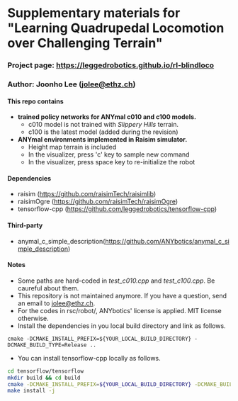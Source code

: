 # Supplementary materials for "Learning Quadrupedal Locomotion over Challenging Terrain"
### Project page: https://leggedrobotics.github.io/rl-blindloco
### Author: Joonho Lee (jolee@ethz.ch)


#### This repo contains
* __trained policy networks for ANYmal c010 and c100 models.__
    * c010 model is not trained with _Slippery Hills_ terrain.
    * c100 is the latest model (added during the revision)
* __ANYmal environments implemented in Raisim simulator.__
    * Height map terrain is included
    * In the visualizer, press 'c' key to sample new command
    * In the visualizer, press space key to re-initialize the robot

    
#### Dependencies
* raisim (https://github.com/raisimTech/raisimlib)
* raisimOgre (https://github.com/raisimTech/raisimOgre)
* tensorflow-cpp (https://github.com/leggedrobotics/tensorflow-cpp)

#### Third-party
* anymal_c_simple_description(https://github.com/ANYbotics/anymal_c_simple_description)

#### Notes
* Some paths are hard-coded in _test_c010.cpp_ and _test_c100.cpp_. Be caureful about them.
* This repository is not maintained anymore. If you have a question, send an email to jolee@ethz.ch.
* For the codes in rsc/robot/, ANYbotics' license is applied. MIT license otherwise. 
* Install the dependencies in you local build directory and link as follows.
```
cmake -DCMAKE_INSTALL_PREFIX=${YOUR_LOCAL_BUILD_DIRECTORY} -DCMAKE_BUILD_TYPE=Release ..
```

* You can install tensorflow-cpp locally as follows.
```sh
cd tensorflow/tensorflow
mkdir build && cd build
cmake -DCMAKE_INSTALL_PREFIX=${YOUR_LOCAL_BUILD_DIRECTORY} -DCMAKE_BUILD_TYPE=Release ..
make install -j
```
